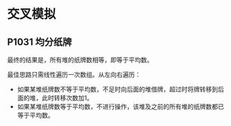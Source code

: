 # 交叉模拟

## P1031 均分纸牌

最终的结果是，所有堆的纸牌数相等，即等于平均数。

最佳思路只需线性遍历一次数组。从左向右遍历：

- 如果某堆纸牌数不等于平均数，不足时向后面的堆借牌，超过时将牌转移到后面的堆，此时转移次数加1。
- 如果某堆纸牌数等于平均数，不进行操作，该堆及之前的所有堆的纸牌数都已等于平均数。